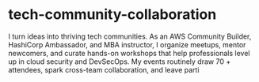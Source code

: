 # tech-community-collaboration
I turn ideas into thriving tech communities. As an AWS Community Builder, HashiCorp Ambassador, and MBA instructor, I organize meetups, mentor newcomers, and curate hands-on workshops that help professionals level up in cloud security and DevSecOps. My events routinely draw 70 + attendees, spark cross-team collaboration, and leave parti
